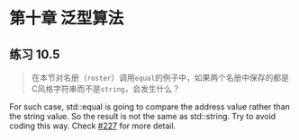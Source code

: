 # 第十章 泛型算法

## 练习 10.5

> 在本节对名册（`roster`）调用`equal`的例子中，如果两个名册中保存的都是C风格字符串而不是`string`，会发生什么？

For such case, std::equal is going to compare the address value rather than the string value. 
So the result is not the same as std::string. Try to avoid coding this way. 
Check [#227](https://github.com/Mooophy/Cpp-Primer/issues/227) for more detail.
